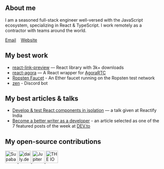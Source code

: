 ## About me
I am a seasoned full-stack engineer well-versed with the JavaScript ecosystem, specializing in React & TypeScript. I work remotely as a contractor with teams around the world. 

[Email](mailto:dhaiwatpandya@gmail.com)&nbsp;&nbsp;&nbsp;&nbsp;[Website](https://dhaiwatpandya.com)
## My best work
- [react-link-preview](github.com/dhaiwat10/react-link-preview) — React library with 3k+ downloads
- [react-agora](github.com/dhaiwat10/react-agora) — A React wrapper for [AgoraRTC](https://www.agora.io/en/)
- [Ropsten Faucet](github.com/dhaiwat10/ropsten-faucet) - An Ether faucet running on the Ropsten test network
- [zen](github.com/dhaiwat10/zenquotes) - Discord bot

## My best articles & talks
- [Develop & test React components in isolation](https://www.youtube.com/watch?v=rZZItYsH8qg) — a talk given at Reactify India
- [Become a better writer as a developer](https://blog.dhaiwatpandya.com/become-a-better-writer-as-a-developer) - an article selected as one of the 7 featured posts of the week at [DEV.to](https://dev.to)

## My open-source contributions
<div>
  <a href="https://github.com/supabase">
    <img src="https://user-images.githubusercontent.com/39617427/128469364-4c99a071-574f-454b-ac0b-3ff30156b65b.jpg" alt="Supabase" height="40px" />
  </a>
  <a href="https://daily.dev">
    <img src="https://user-images.githubusercontent.com/39617427/128280702-f54aac4e-60c5-4565-82a4-eade4b8f0d9d.jpg" alt="daily.dev" height="40px" />
  </a>
  <a href="https://github.com/JupiterOne">
    <img src="https://user-images.githubusercontent.com/39617427/128468102-dfbecee1-7c08-4586-93f3-df110463aedd.png" alt="JupiterOne" height="40px" />
  </a>
  <a href="https://www.theiofoundation.org/">
    <img src="https://user-images.githubusercontent.com/39617427/128281452-c7e22a93-f5b7-472c-b553-00d2c6ca667c.png" alt="THE IO Foundation" height="40px" />
  </a>
</div>
